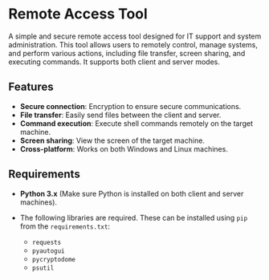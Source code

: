 # Remote Access Tool

A simple and secure remote access tool designed for IT support and system administration. This tool allows users to remotely control, manage systems, and perform various actions, including file transfer, screen sharing, and executing commands. It supports both client and server modes.

## Features

- **Secure connection**: Encryption to ensure secure communications.
- **File transfer**: Easily send files between the client and server.
- **Command execution**: Execute shell commands remotely on the target machine.
- **Screen sharing**: View the screen of the target machine.
- **Cross-platform**: Works on both Windows and Linux machines.

## Requirements

- **Python 3.x** (Make sure Python is installed on both client and server machines).
- The following libraries are required. These can be installed using `pip` from the `requirements.txt`:

  - `requests`
  - `pyautogui`
  - `pycryptodome`
  - `psutil`
